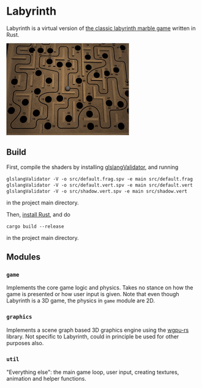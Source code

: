 # Labyrinth

Labyrinth is a virtual version of [the classic labyrinth marble game](https://en.wikipedia.org/wiki/Labyrinth_(marble_game)) written in Rust.

[![Labyrinth gif](labyrinth.gif)](https://youtu.be/EFMEzvK4WF0)

## Build

First, compile the shaders by installing [glslangValidator](https://www.khronos.org/opengles/sdk/tools/Reference-Compiler/), and running

```
glslangValidator -V -o src/default.frag.spv -e main src/default.frag
glslangValidator -V -o src/default.vert.spv -e main src/default.vert
glslangValidator -V -o src/shadow.vert.spv -e main src/shadow.vert
```

in the project main directory.

Then, [install Rust](https://www.rust-lang.org/tools/install), and do

```
cargo build --release
```

in the project main directory.

## Modules

### `game`

Implements the core game logic and physics. Takes no stance on how the game is presented or how user input is given. Note that even though Labyrinth is a 3D game, the physics in `game` module are 2D.

### `graphics`

Implements a scene graph based 3D graphics engine using the [wgpu-rs](https://github.com/gfx-rs/wgpu-rs) library. Not specific to Labyrinth, could in principle be used for other purposes also.

### `util`

"Everything else": the main game loop, user input, creating textures, animation and helper functions.
